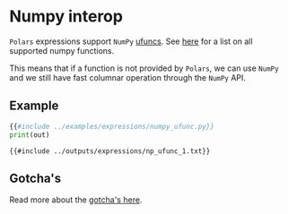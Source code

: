 # Numpy interop

`Polars` expressions support `NumPy` [ufuncs](https://numpy.org/doc/stable/reference/ufuncs.html). See [here](https://numpy.org/doc/stable/reference/ufuncs.html#available-ufuncs)
for a list on all supported numpy functions.

This means that if a function is not provided by `Polars`, we can use `NumPy` and we still have fast columnar operation through
the `NumPy` API.

## Example

```python
{{#include ../examples/expressions/numpy_ufunc.py}}
print(out)
```

```text
{{#include ../outputs/expressions/np_ufunc_1.txt}}
```

## Gotcha's

Read more about the [gotcha's here](POLARS_ROOT/howcani/interop/numpy.html).
